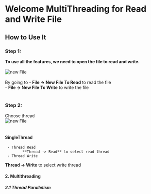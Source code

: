 # Welcome MultiThreading for Read and Write File

## How to Use It
### Step 1:
**To use all the features, we need to open the file to read and write.**<br><br>
![new File](https://github.com/bigkizd/FPT_MultiThreading/blob/master/image/newFile.png)<br><br>
By going to  - **File -> New File To Read** to read the file <br>
             - **File -> New File To Write** to write the file <br>
             <br>

### Step 2:
Choose thread<br>
![new File](https://github.com/bigkizd/FPT_MultiThreading/blob/master/image/newFile.png)<br><br>
#### SingleThread
     - Thread Read
            **Thread -> Read** to select read thread
     - Thread Write
**Thread -> Write** to select write thread
#### 2. Multithreading
##### 2.1 Thread Parallelism
